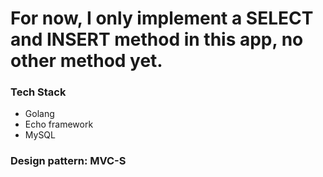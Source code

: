 # For now, I only implement a SELECT and INSERT method in this app, no other method yet.

### Tech Stack
- Golang
- Echo framework
- MySQL

### Design pattern: MVC-S
